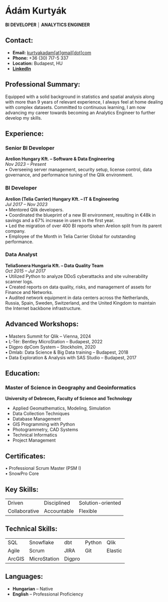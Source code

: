# Ádám Kurtyák  
**BI DEVELOPER │ ANALYTICS ENGINEER**

## Contact:
- **Email:** [kurtyakadam[at]gmail[dot]com](mailto:kurtyakadam@gmail.com)
- **Phone:** +36 (30) 7I7-5 337
- **Location:** Budapest, HU
- **[LinkedIn](http://www.linkedin.com/in/adamkurtyak)**

## <span>Professional Summary:</span>
Equipped with a solid background in statistics and spatial analysis along with more than 9 years of relevant experience, I always feel at home dealing with complex datasets. Committed to continuous learning, I am now advancing my career towards becoming an Analytics Engineer to further develop my skills.

## <span>Experience:</span>

### Senior BI Developer  
**Arelion Hungary Kft. – Software & Data Engineering**  
*Nov 2023 – Present*  
• Overseeing server management, security setup, license control, data governance, and performance tuning of the Qlik environment.

### BI Developer  
**Arelion (Telia Carrier) Hungary Kft. – IT & Engineering**  
*Jul 2017 – Nov 2023*  
• Mentored Qlik developers.  
• Coordinated the blueprint of a new BI environment, resulting in €48k in savings and a 67% increase in users in the first year.  
• Led the migration of over 400 BI reports when Arelion split from its parent company.  
• Employee of the Month in Telia Carrier Global for outstanding performance.

### Data Analyst  
**TeliaSonera Hungaria Kft. – Data Quality Team**  
*Oct 2015 – Jul 2017*  
• Utilized Python to analyze DDoS cyberattacks and site vulnerability scanner logs.  
• Created reports on data quality, risks, and management of assets for Finance and Networks.  
• Audited network equipment in data centers across the Netherlands, Russia, Spain, Sweden, Switzerland, and the United Kingdom to maintain the Internet backbone infrastructure.

## <span>Advanced Workshops:</span>
• Masters Summit for Qlik – Vienna, 2024  
• L-Tér: Bentley MicroStation – Budapest, 2022  
• Digpro dpCom System – Stockholm, 2020  
• Dmlab: Data Science & Big Data training – Budapest, 2018  
• Data Exploration & Analysis with SAS Studio – Budapest, 2017

## <span>Education:</span>

### Master of Science in Geography and Geoinformatics  
**University of Debrecen, Faculty of Science and Technology**  
- Applied Geomathematics, Modeling, Simulation  
- Data Collection Techniques  
- Database Management  
- GIS Programming with Python  
- Photogrammetry, CAD Systems  
- Technical Informatics  
- Project Management

## <span>Certificates:</span>
• Professional Scrum Master (PSM I)  
• SnowPro Core

## <span>Key Skills:</span>  

|                  |                |                   |
|------------------|----------------|-------------------|
| Driven           | Disciplined    | Solution-oriented |
| Collaborative    | Accountable    | Flexible          |

## <span>Technical Skills:</span>

|         |              |         |        |        |
|---------|--------------|---------|--------|--------|
| SQL     | Snowflake    | dbt     | Python | Qlik   |
| Agile   | Scrum        | JIRA    | Git    |Elastic | 
| ArcGIS  | MicroStation | Digpro  |        |        | 

## <span>Languages:</span>
- **Hungarian** – Native  
- **English** – Professional Proficiency
